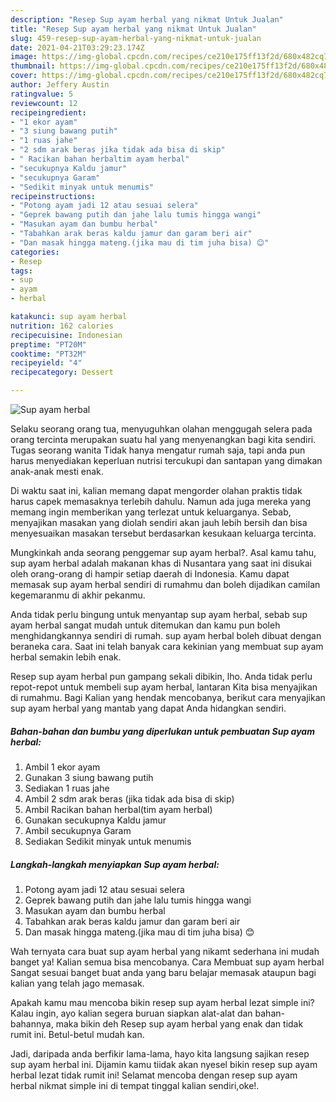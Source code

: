 ```yaml
---
description: "Resep Sup ayam herbal yang nikmat Untuk Jualan"
title: "Resep Sup ayam herbal yang nikmat Untuk Jualan"
slug: 459-resep-sup-ayam-herbal-yang-nikmat-untuk-jualan
date: 2021-04-21T03:29:23.174Z
image: https://img-global.cpcdn.com/recipes/ce210e175ff13f2d/680x482cq70/sup-ayam-herbal-foto-resep-utama.jpg
thumbnail: https://img-global.cpcdn.com/recipes/ce210e175ff13f2d/680x482cq70/sup-ayam-herbal-foto-resep-utama.jpg
cover: https://img-global.cpcdn.com/recipes/ce210e175ff13f2d/680x482cq70/sup-ayam-herbal-foto-resep-utama.jpg
author: Jeffery Austin
ratingvalue: 5
reviewcount: 12
recipeingredient:
- "1 ekor ayam"
- "3 siung bawang putih"
- "1 ruas jahe"
- "2 sdm arak beras jika tidak ada bisa di skip"
- " Racikan bahan herbaltim ayam herbal"
- "secukupnya Kaldu jamur"
- "secukupnya Garam"
- "Sedikit minyak untuk menumis"
recipeinstructions:
- "Potong ayam jadi 12 atau sesuai selera"
- "Geprek bawang putih dan jahe lalu tumis hingga wangi"
- "Masukan ayam dan bumbu herbal"
- "Tabahkan arak beras kaldu jamur dan garam beri air"
- "Dan masak hingga mateng.(jika mau di tim juha bisa) 😊"
categories:
- Resep
tags:
- sup
- ayam
- herbal

katakunci: sup ayam herbal 
nutrition: 162 calories
recipecuisine: Indonesian
preptime: "PT20M"
cooktime: "PT32M"
recipeyield: "4"
recipecategory: Dessert

---
```



![Sup ayam herbal](https://img-global.cpcdn.com/recipes/ce210e175ff13f2d/680x482cq70/sup-ayam-herbal-foto-resep-utama.jpg)

Selaku seorang orang tua, menyuguhkan olahan menggugah selera pada orang tercinta merupakan suatu hal yang menyenangkan bagi kita sendiri. Tugas seorang  wanita Tidak hanya mengatur rumah saja, tapi anda pun harus menyediakan keperluan nutrisi tercukupi dan santapan yang dimakan anak-anak mesti enak.

Di waktu  saat ini, kalian memang dapat mengorder olahan praktis tidak harus capek memasaknya terlebih dahulu. Namun ada juga mereka yang memang ingin memberikan yang terlezat untuk keluarganya. Sebab, menyajikan masakan yang diolah sendiri akan jauh lebih bersih dan bisa menyesuaikan masakan tersebut berdasarkan kesukaan keluarga tercinta. 



Mungkinkah anda seorang penggemar sup ayam herbal?. Asal kamu tahu, sup ayam herbal adalah makanan khas di Nusantara yang saat ini disukai oleh orang-orang di hampir setiap daerah di Indonesia. Kamu dapat memasak sup ayam herbal sendiri di rumahmu dan boleh dijadikan camilan kegemaranmu di akhir pekanmu.

Anda tidak perlu bingung untuk menyantap sup ayam herbal, sebab sup ayam herbal sangat mudah untuk ditemukan dan kamu pun boleh menghidangkannya sendiri di rumah. sup ayam herbal boleh dibuat dengan beraneka cara. Saat ini telah banyak cara kekinian yang membuat sup ayam herbal semakin lebih enak.

Resep sup ayam herbal pun gampang sekali dibikin, lho. Anda tidak perlu repot-repot untuk membeli sup ayam herbal, lantaran Kita bisa menyajikan di rumahmu. Bagi Kalian yang hendak mencobanya, berikut cara menyajikan sup ayam herbal yang mantab yang dapat Anda hidangkan sendiri.

<!--inarticleads1-->

##### Bahan-bahan dan bumbu yang diperlukan untuk pembuatan Sup ayam herbal:

1. Ambil 1 ekor ayam
1. Gunakan 3 siung bawang putih
1. Sediakan 1 ruas jahe
1. Ambil 2 sdm arak beras (jika tidak ada bisa di skip)
1. Ambil  Racikan bahan herbal(tim ayam herbal)
1. Gunakan secukupnya Kaldu jamur
1. Ambil secukupnya Garam
1. Sediakan Sedikit minyak untuk menumis




<!--inarticleads2-->

##### Langkah-langkah menyiapkan Sup ayam herbal:

1. Potong ayam jadi 12 atau sesuai selera
1. Geprek bawang putih dan jahe lalu tumis hingga wangi
1. Masukan ayam dan bumbu herbal
1. Tabahkan arak beras kaldu jamur dan garam beri air
1. Dan masak hingga mateng.(jika mau di tim juha bisa) 😊




Wah ternyata cara buat sup ayam herbal yang nikamt sederhana ini mudah banget ya! Kalian semua bisa mencobanya. Cara Membuat sup ayam herbal Sangat sesuai banget buat anda yang baru belajar memasak ataupun bagi kalian yang telah jago memasak.

Apakah kamu mau mencoba bikin resep sup ayam herbal lezat simple ini? Kalau ingin, ayo kalian segera buruan siapkan alat-alat dan bahan-bahannya, maka bikin deh Resep sup ayam herbal yang enak dan tidak rumit ini. Betul-betul mudah kan. 

Jadi, daripada anda berfikir lama-lama, hayo kita langsung sajikan resep sup ayam herbal ini. Dijamin kamu tiidak akan nyesel bikin resep sup ayam herbal lezat tidak rumit ini! Selamat mencoba dengan resep sup ayam herbal nikmat simple ini di tempat tinggal kalian sendiri,oke!.

